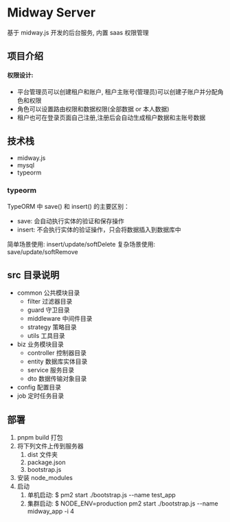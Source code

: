 # Midway Server

基于 midway.js 开发的后台服务, 内置 saas 权限管理

## 项目介绍

#### 权限设计:

- 平台管理员可以创建租户和账户, 租户主账号(管理员)可以创建子账户并分配角色和权限
- 角色可以设置路由权限和数据权限(全部数据 or 本人数据)
- 租户也可在登录页面自己注册,注册后会自动生成租户数据和主账号数据

## 技术栈

- midway.js
- mysql
- typeorm

### typeorm

TypeORM 中 save() 和 insert() 的主要区别：

- save: 会自动执行实体的验证和保存操作
- insert: 不会执行实体的验证操作，只会将数据插入到数据库中

简单场景使用: insert/update/softDelete
复杂场景使用: save/update/softRemove

## src 目录说明

- common 公共模块目录
  - filter 过滤器目录
  - guard 守卫目录
  - middleware 中间件目录
  - strategy 策略目录
  - utils 工具目录
- biz 业务模块目录
  - controller 控制器目录
  - entity 数据库实体目录
  - service 服务目录
  - dto 数据传输对象目录
- config 配置目录
- job 定时任务目录

## 部署

1. pnpm build 打包
2. 将下列文件上传到服务器
   1. dist 文件夹
   2. package.json
   3. bootstrap.js
3. 安装 node_modules
4. 启动
   1. 单机启动: $ pm2 start ./bootstrap.js --name test_app
   2. 集群启动: $ NODE_ENV=production pm2 start ./bootstrap.js --name midway_app -i 4
